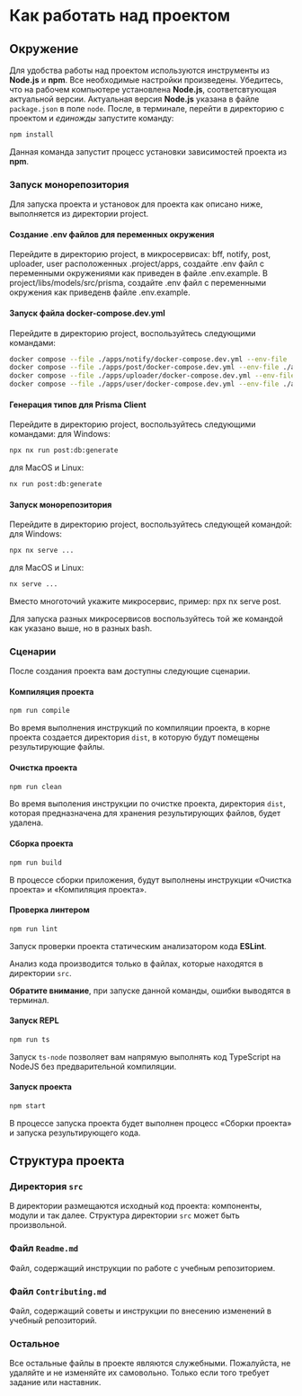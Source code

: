 # Как работать над проектом

## Окружение

Для удобства работы над проектом используются инструменты из **Node.js** и **npm**. Все необходимые настройки произведены. Убедитесь, что на рабочем компьютере установлена **Node.js**, соответсвтующая актуальной версии. Актуальная версия **Node.js** указана в файле `package.json` в поле `node`. После, в терминале, перейти в директорию с проектом и _единожды_ запустите команду:

```bash
npm install
```

Данная команда запустит процесс установки зависимостей проекта из **npm**.

### Запуск монорепозитория

Для запуска проекта и установок для проекта как описано ниже, выполняется из директории project.

#### Создание .env файлов для переменных окружения

Перейдите в директорию project, в микросервисах: bff, notify, post, uploader, user расположенных .project/apps, создайте .env файл с переменными окружениями как приведен в файле .env.example.
В project/libs/models/src/prisma, создайте .env файл с переменными окружения как приведенв файле .env.example.

#### Запуск файла docker-compose.dev.yml

Перейдите в директорию project, воспользуйтесь следующими командами:
```bash
docker compose --file ./apps/notify/docker-compose.dev.yml --env-file ./apps/notify/.env --project-name "readme-notify" up -d
docker compose --file ./apps/post/docker-compose.dev.yml --env-file ./apps/post/.env --project-name "readme-post" up -d
docker compose --file ./apps/uploader/docker-compose.dev.yml --env-file ./apps/uploader/.env --project-name "readme-uploader" up -d
docker compose --file ./apps/user/docker-compose.dev.yml --env-file ./apps/user/.env --project-name "readme-user" up -d
```

#### Генерация типов для Prisma Client

Перейдите в директорию project, воспользуйтесь следующими командами:
для Windows:
```bash 
npx nx run post:db:generate
```
для MacOS и Linux:
```bash 
nx run post:db:generate
```
#### Запуск монорепозитория

Перейдите в директорию project, воспользуйтесь следующей командой:
для Windows:
```bash 
npx nx serve ...
```
для MacOS и Linux:
```bash 
nx serve ...
```
Вместо многоточий укажите микросервис, пример: npx nx serve post.

Для запуска разных микросервисов воспользуйтесь той же командой как указано выше, но в разных bash.

### Сценарии

После создания проекта вам доступны следующие сценарии.

#### Компиляция проекта

```bash
npm run compile
```

Во время выполнения инструкций по компиляции проекта, в корне проекта создается директория `dist`, в которую будут помещены результирующие файлы.

#### Очистка проекта

```bash
npm run clean
```

Во время выполения инструкции по очистке проекта, директория `dist`, которая предназначена для хранения результирующих файлов, будет удалена.

#### Сборка проекта

```bash
npm run build
```

В процессе сборки приложения, будут выполнены инструкции «Очистка проекта» и «Компиляция проекта». 

#### Проверка линтером

```bash
npm run lint
```

Запуск проверки проекта статическим анализатором кода **ESLint**.

Анализ кода производится только в файлах, которые находятся в директории `src`.

**Обратите внимание**, при запуске данной команды, ошибки выводятся в терминал.

#### Запуск REPL

```bash
npm run ts
```

Запуск `ts-node` позволяет вам напрямую выполнять код TypeScript на NodeJS без предварительной компиляции. 

#### Запуск проекта

```bash
npm start
```

В процессе запуска проекта будет выполнен процесс «Сборки проекта» и запуска результирующего кода.

## Структура проекта

### Директория `src`

В директории размещаются исходный код проекта: компоненты, модули и так далее. Структура директории `src` может быть произвольной.

### Файл `Readme.md`

Файл, содержащий инструкции по работе с учебным репозиторием.

### Файл `Contributing.md`

Файл, содержащий советы и инструкции по внесению изменений в учебный репозиторий.

### Остальное

Все остальные файлы в проекте являются служебными. Пожалуйста, не удаляйте и не изменяйте их самовольно. Только если того требует задание или наставник.
